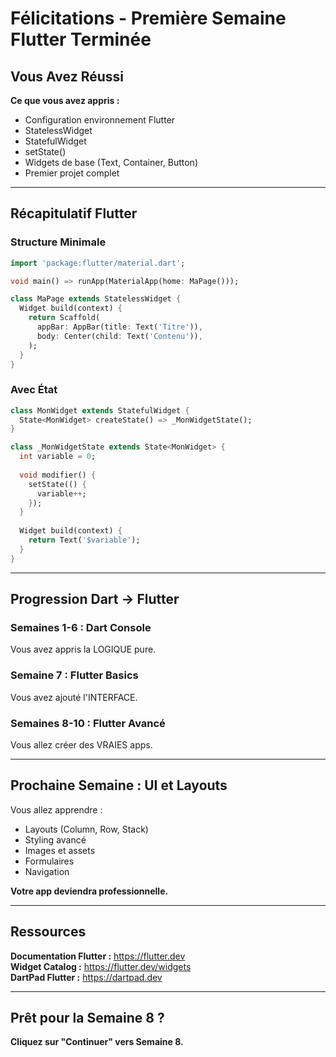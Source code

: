 # Félicitations - Première Semaine Flutter Terminée

## Vous Avez Réussi

**Ce que vous avez appris :**
- Configuration environnement Flutter
- StatelessWidget
- StatefulWidget
- setState()
- Widgets de base (Text, Container, Button)
- Premier projet complet

---

## Récapitulatif Flutter

### Structure Minimale
```dart
import 'package:flutter/material.dart';

void main() => runApp(MaterialApp(home: MaPage()));

class MaPage extends StatelessWidget {
  Widget build(context) {
    return Scaffold(
      appBar: AppBar(title: Text('Titre')),
      body: Center(child: Text('Contenu')),
    );
  }
}
```

### Avec État
```dart
class MonWidget extends StatefulWidget {
  State<MonWidget> createState() => _MonWidgetState();
}

class _MonWidgetState extends State<MonWidget> {
  int variable = 0;
  
  void modifier() {
    setState(() {
      variable++;
    });
  }
  
  Widget build(context) {
    return Text('$variable');
  }
}
```

---

## Progression Dart → Flutter

### Semaines 1-6 : Dart Console
Vous avez appris la LOGIQUE pure.

### Semaine 7 : Flutter Basics
Vous avez ajouté l'INTERFACE.

### Semaines 8-10 : Flutter Avancé
Vous allez créer des VRAIES apps.

---

## Prochaine Semaine : UI et Layouts

Vous allez apprendre :
- Layouts (Column, Row, Stack)
- Styling avancé
- Images et assets
- Formulaires
- Navigation

**Votre app deviendra professionnelle.**

---

## Ressources

**Documentation Flutter :** https://flutter.dev  
**Widget Catalog :** https://flutter.dev/widgets  
**DartPad Flutter :** https://dartpad.dev

---

## Prêt pour la Semaine 8 ?

**Cliquez sur "Continuer" vers Semaine 8.**


